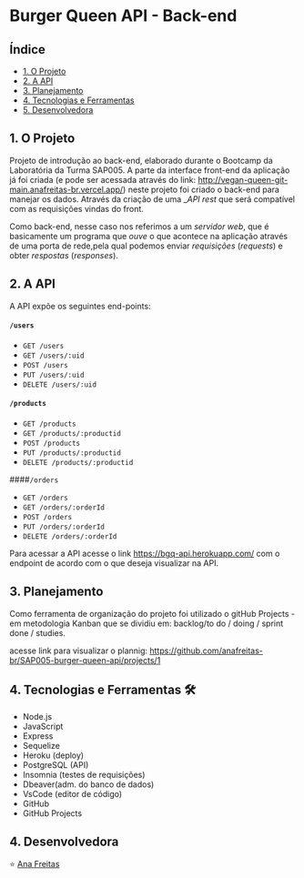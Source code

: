 # Burger Queen API - Back-end

## Índice

* [1. O Projeto](#1-o-projeto)
* [2. A API](#2-a-api)
* [3. Planejamento](#3-planejamento)
* [4. Tecnologias e Ferramentas](#4-tecnologias-e-ferramentas)
* [5. Desenvolvedora](#5-desenvolvedora)

## 1. O Projeto

Projeto de introdução ao back-end, elaborado durante o Bootcamp da Laboratória da Turma SAP005. 
A parte da interface front-end da aplicação já foi criada (e pode ser acessada através do link: http://vegan-queen-git-main.anafreitas-br.vercel.app/) neste projeto foi criado o back-end para manejar os dados. Através da criação de uma __API rest_ que será compatível com as requisições vindas do front.

Como back-end, nesse caso nos referimos a um _servidor web_, que é basicamente um programa que _ouve_ o que acontece na aplicação através de uma porta de rede,pela qual podemos enviar _requisições_ (_requests_) e obter _respostas_ (_responses_).

## 2. A API

A API expõe os seguintes end-points:


#### `/users`

* `GET /users`
* `GET /users/:uid`
* `POST /users`
* `PUT /users/:uid`
* `DELETE /users/:uid`

#### `/products`

* `GET /products`
* `GET /products/:productid`
* `POST /products`
* `PUT /products/:productid`
* `DELETE /products/:productid`

####`/orders`

* `GET /orders`
* `GET /orders/:orderId`
* `POST /orders`
* `PUT /orders/:orderId`
* `DELETE /orders/:orderId`

Para acessar a API acesse o link https://bgq-api.herokuapp.com/ com o endpoint de acordo com o que deseja visualizar na API.


## 3. Planejamento

Como ferramenta de organização do projeto foi utilizado o gitHub Projects - em metodologia Kanban que se dividiu em: backlog/to do / doing / sprint done / studies.

acesse link para visualizar o plannig: https://github.com/anafreitas-br/SAP005-burger-queen-api/projects/1


## 4. Tecnologias e Ferramentas 🛠

* Node.js
* JavaScript
* Express
* Sequelize
* Heroku (deploy)
* PostgreSQL (API)
* Insomnia (testes de requisições)
* Dbeaver(adm. do banco de dados)
* VsCode (editor de código)
* GitHub
* GitHub Projects

## 4. Desenvolvedora

 :star: <a href='https://www.linkedin.com/in/ana-fl%C3%A1via-de-freitas/'>Ana Freitas</a> 









